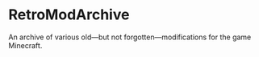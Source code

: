 # RetroModArchive
An archive of various old—but not forgotten—modifications for the game Minecraft.

